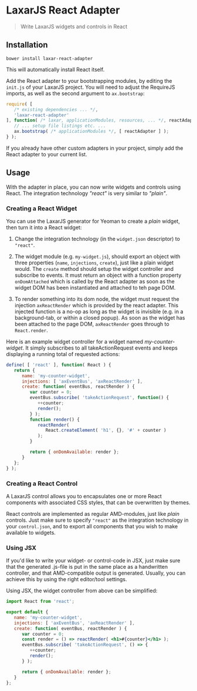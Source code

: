 # LaxarJS React Adapter

> Write LaxarJS widgets and controls in React


## Installation

```console
bower install laxar-react-adapter
```

This will automatically install React itself.

Add the React adapter to your bootstrapping modules, by editing the `init.js` of your LaxarJS project.
You will need to adjust the RequireJS imports, as well as the second argument to `ax.bootstrap`: 

```js
require( [
   /* existing dependencies ... */, 
   'laxar-react-adapter'
], function( /* laxar, applicationModules, resources, ... */, reactAdapter ) {
   // ... setup file listings etc. ...
   ax.bootstrap( /* applicationModules */, [ reactAdapter ] );
} );
```

If you already have other custom adapters in your project, simply add the React adapter to your current list.


## Usage

With the adapter in place, you can now write widgets and controls using React.
The integration technology _"react"_ is very similar to _"plain"_.


### Creating a React Widget

You can use the LaxarJS generator for Yeoman to create a _plain_ widget, then turn it into a React widget:

1. Change the integration technology (in the `widget.json` descriptor) to `"react"`.

2. The widget module (e.g. `my-widget.js`), should export an object with three properties (`name`, `injections`, `create`), just like a plain widget would.
The `create` method should setup the widget controller and subscribe to events.
It must return an object with a function property `onDomAttached` which is called by the React adapter as soon as the widget DOM has been instantiated and attached to teh page DOM.

3. To render something into its dom node, the widget must request the injection `axReactRender` which is provided by the react adapter.
This injected function is a no-op as long as the widget is invisible (e.g. in a background-tab, or within a closed popup).
As soon as the widget has been attached to the page DOM, `axReactRender` goes through to `React.render`.

Here is an example widget controller for a widget named *my-counter-widget*.
It simply subscribes to all takeActionRequest events and keeps displaying a running total of requested actions:

```javascript
define( [ 'react' ], function( React ) {
   return {
      name: 'my-counter-widget',
      injections: [ 'axEventBus', 'axReactRender' ],
      create: function( eventBus, reactRender ) {
         var counter = 0;
         eventBus.subscribe( 'takeActionRequest', function() {
            ++counter;
            render();
         } );
         function render() {
            reactRender(
               React.createElement( 'h1', {}, '#' + counter )
            );
         }

         return { onDomAvailable: render };
      }
   };
} );
```


### Creating a React Control

A LaxarJS control allows you to encapsulates one or more React components with associated CSS styles, that can be overwritten by themes.

React controls are implemented as regular AMD-modules, just like *plain* controls.
Just make sure to specify `"react"` as the integration technology in your `control.json`, and to export all components that you wish to make available to widgets.  


### Using JSX

If you'd like to write your widget- or control-code in JSX, just make sure that the generated .js-file is put in the same place as a handwritten controller, and that AMD-compatible output is generated.
Usually, you can achieve this by using the right editor/tool settings.

Using JSX, the widget controller from above can be simplified:

```jsx
import React from 'react';

export default {
   name: 'my-counter-widget',
   injections: [ 'axEventBus', 'axReactRender' ],
   create: function( eventBus, reactRender ) {
      var counter = 0;
      const render = () => reactRender( <h1>#{counter}</h1> );
      eventBus.subscribe( 'takeActionRequest', () => {
         ++counter;
         render();
      } );

      return { onDomAvailable: render };
   }
};
```
